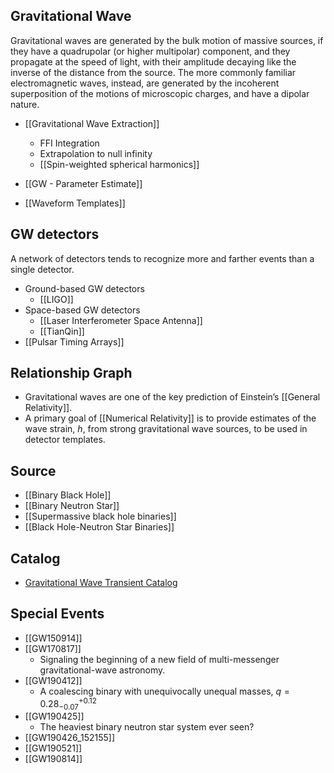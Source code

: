 ## Gravitational Wave

Gravitational waves are generated by the bulk motion of massive sources, if they have a quadrupolar (or higher multipolar) component, and they propagate at the speed of light, with their amplitude decaying like the inverse of the distance from the source. The more commonly familiar electromagnetic waves, instead, are generated by the incoherent superposition of the motions of microscopic charges, and have a dipolar nature.

- [[Gravitational Wave Extraction]]
	- FFI Integration
	- Extrapolation to null infinity
	- [[Spin-weighted spherical harmonics]]
- [[GW - Parameter Estimate]]
 
 - [[Waveform Templates]]



## GW detectors

A network of detectors tends to recognize more and farther events than a single detector.

- Ground-based GW detectors
	- [[LIGO]]
- Space-based GW detectors
	- [[Laser Interferometer Space Antenna]]
	- [[TianQin]]
- [[Pulsar Timing Arrays]]

## Relationship Graph

- Gravitational waves are one of the key prediction of Einstein’s [[General Relativity]]. 
- A primary goal of [[Numerical Relativity]] is to provide estimates of the wave strain, $h$, from strong gravitational wave sources, to be used in detector templates.

## Source

- [[Binary Black Hole]]
- [[Binary Neutron Star]]
- [[Supermassive black hole binaries]]
- [[Black Hole-Neutron Star Binaries]]

## Catalog

- [Gravitational Wave Transient Catalog](https://www.gw-openscience.org/eventapi/html/GWTC/) 

## Special Events

- [[GW150914]]
- [[GW170817]]
	- Signaling the beginning of a new field of multi-messenger gravitational-wave astronomy.
- [[GW190412]]
	- A coalescing binary with unequivocally unequal masses, $q=0.28_{-0.07}^{+0.12}$
- [[GW190425]]
	- The heaviest binary neutron star system ever seen?
- [[GW190426_152155]]
- [[GW190521]]
- [[GW190814]]